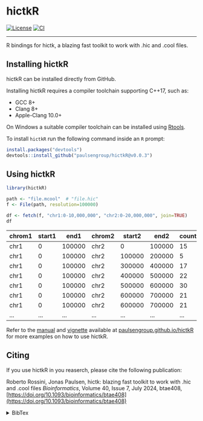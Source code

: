 <!--
Copyright (C) 2024 Roberto Rossini <roberros@uio.no>

SPDX-License-Identifier: MIT
-->

# hictkR

[![License](https://img.shields.io/badge/license-MIT-green)](./LICENSE)
[![CI](https://github.com/paulsengroup/hictkR/actions/workflows/ci.yml/badge.svg)](https://github.com/paulsengroup/hictkR/actions/workflows/ci.yml)

---

R bindings for hictk, a blazing fast toolkit to work with .hic and .cool files.

## Installing hictkR

hictkR can be installed directly from GitHub.

Installing hictkR requires a compiler toolchain supporting C++17, such as:

- GCC 8+
- Clang 8+
- Apple-Clang 10.0+

On Windows a suitable compiler toolchain can be installed using [Rtools](https://cran.r-project.org/bin/windows/Rtools/).

To install `hictkR` run the following command inside an `R` prompt:

```r
install.packages("devtools")
devtools::install_github("paulsengroup/hictkR@v0.0.3")
```

## Using hictkR

```r
library(hictkR)

path <- "file.mcool"  # "file.hic"
f <- File(path, resolution=100000)

df <- fetch(f, "chr1:0-10,000,000", "chr2:0-20,000,000", join=TRUE)
df
```

| chrom1 | start1 | end1   | chrom2 | start2 | end2   | count |
| ------ | ------ | ------ | ------ | ------ | ------ | ----- |
| chr1   | 0      | 100000 | chr2   | 0      | 100000 | 15    |
| chr1   | 0      | 100000 | chr2   | 100000 | 200000 | 5     |
| chr1   | 0      | 100000 | chr2   | 300000 | 400000 | 17    |
| chr1   | 0      | 100000 | chr2   | 400000 | 500000 | 22    |
| chr1   | 0      | 100000 | chr2   | 500000 | 600000 | 30    |
| chr1   | 0      | 100000 | chr2   | 600000 | 700000 | 21    |
| chr1   | 0      | 100000 | chr2   | 600000 | 700000 | 21    |
| ...    | ...    | ...    | ...    | ...    | ...    | ...   |

Refer to the [manual](https://paulsengroup.github.io/hictkR/reference/index.html) and [vignette](https://paulsengroup.github.io/hictkR/articles/hictkR-vignette.html) available at
[paulsengroup.github.io/hictkR](https://paulsengroup.github.io/hictkR/) for more examples on how to use hictkR.

## Citing

If you use hictkR in you reaserch, please cite the following publication:

Roberto Rossini, Jonas Paulsen, hictk: blazing fast toolkit to work with .hic and .cool files
_Bioinformatics_, Volume 40, Issue 7, July 2024, btae408, [https://doi.org/10.1093/bioinformatics/btae408](https://doi.org/10.1093/bioinformatics/btae408)

<details>
<summary>BibTex</summary>

```bibtex
@article{hictk,
    author = {Rossini, Roberto and Paulsen, Jonas},
    title = "{hictk: blazing fast toolkit to work with .hic and .cool files}",
    journal = {Bioinformatics},
    volume = {40},
    number = {7},
    pages = {btae408},
    year = {2024},
    month = {06},
    issn = {1367-4811},
    doi = {10.1093/bioinformatics/btae408},
    url = {https://doi.org/10.1093/bioinformatics/btae408},
    eprint = {https://academic.oup.com/bioinformatics/article-pdf/40/7/btae408/58385157/btae408.pdf},
}
```

</details>
